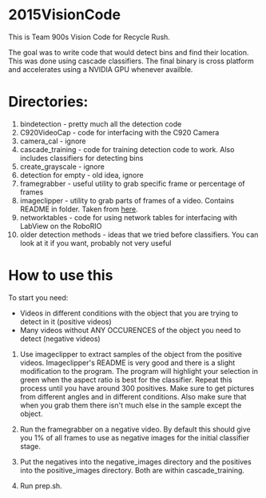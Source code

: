 # 2015VisionCode #

This is Team 900s Vision Code for Recycle Rush.

The goal was to write code that would detect bins and find their location. This was done using cascade classifiers.
The final binary is cross platform and accelerates using a NVIDIA GPU whenever availble.

# Directories: #
1. bindetection - pretty much all the detection code
2. C920VideoCap - code for interfacing with the C920 Camera
3. camera_cal - ignore
4. cascade_training - code for training detection code to work. Also includes classifiers for detecting bins
5. create_grayscale - ignore
6. detection for empty - old idea, ignore
7. framegrabber - useful utility to grab specific frame or percentage of frames
8. imageclipper - utility to grab parts of frames of a video. Contains README in folder. Taken from [here](https://github.com/JoakimSoderberg/imageclipper).
9. networktables - code for using network tables for interfacing with LabView on the RoboRIO
1. older detection methods - ideas that we tried before classifiers. You can look at it if you want, probably not very useful

# How to use this #

To start you need:
+ Videos in different conditions with the object that you are trying to detect in it (positive videos)
+ Many videos without ANY OCCURENCES of the object you need to detect (negative videos)

1. Use imageclipper to extract samples of the object from the positive videos. Imageclipper's README is very good and there is a slight modification to the program. The program will highlight your selection in green when the aspect ratio is best for the classifier. Repeat this process until you have around 300 positives. Make sure to get pictures from different angles and in different conditions. Also make sure that when you grab them there isn't much else in the sample except the object.

2. Run the framegrabber on a negative video. By default this should give you 1% of all frames to use as negative images for the initial classifier stage.

3. Put the negatives into the negative_images directory and the positives into the positive_images directory. Both are within cascade_training.

4. Run prep.sh.